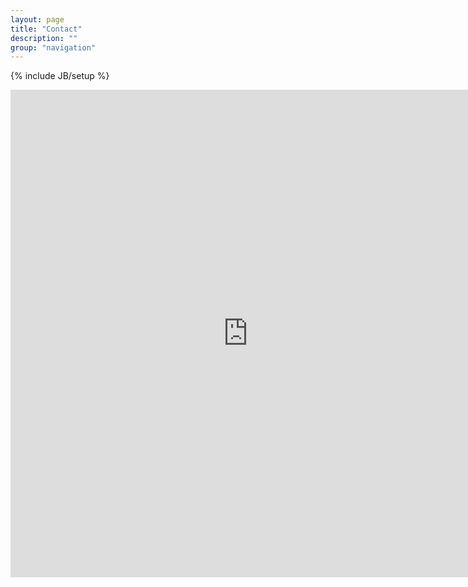 ```yaml
---
layout: page
title: "Contact"
description: ""
group: "navigation"
---
```

{% include JB/setup %}

<iframe src="https://docs.google.com/forms/d/1_s3z1nt3Pcw_5C-7NoWUrlc5NNrFFaX-c4nfOdIom8M/viewform?embedded=true&ttl=0" width="760" height="780" frameborder="0" marginheight="0" marginwidth="0">Loading...</iframe>
